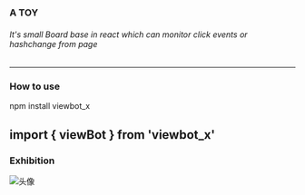 ### A TOY
###### It's small Board base in react which can monitor click events or hashchange from page 
----
### How to use
  npm install viewbot_x
    
  import { viewBot } from 'viewbot_x'
----
### Exhibition
![头像](http://47.101.199.43:8089/eventsBoard.png)

   
 
